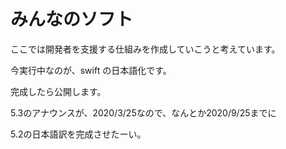# みんなのソフト

ここでは開発者を支援する仕組みを作成していこうと考えています。

今実行中なのが、swift の日本語化です。

完成したら公開します。

5.3のアナウンスが、2020/3/25なので、なんとか2020/9/25までに

5.2の日本語訳を完成させたーい。
